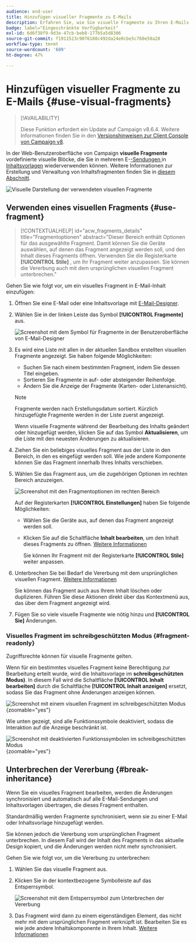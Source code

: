 ```yaml
---
audience: end-user
title: Hinzufügen visueller Fragmente zu E-Mails
description: Erfahren Sie, wie Sie visuelle Fragmente zu Ihren E-Mails hinzufügen
badge: label="Eingeschränkte Verfügbarkeit"
exl-id: 6d6f38f9-9d3e-47cb-beb8-177b5a5d8306
source-git-commit: f1911523c9076188c492da24e0cbe5c760e58a28
workflow-type: tm+mt
source-wordcount: '609'
ht-degree: 47%

---
```


# Hinzufügen visueller Fragmente zu E-Mails {#use-visual-fragments}

>[!AVAILABILITY]
>
>Diese Funktion erfordert ein Update auf Campaign v8.6.4. Weitere Informationen finden Sie in den [Versionshinweisen zur Client Console von Campaign v8](https://experienceleague.adobe.com/de/docs/campaign/campaign-v8/releases/release-notes).

In der Web-Benutzeroberfläche von Campaign **visuelle Fragmente** vordefinierte visuelle Blöcke, die Sie in mehreren E-[-Sendungen ](../email/get-started-email-designer.md) in [Inhaltsvorlagen](../email/use-email-templates.md) wiederverwenden können. Weitere Informationen zur Erstellung und Verwaltung von Inhaltsfragmenten finden Sie in [diesem Abschnitt](fragments.md).

![Visuelle Darstellung der verwendeten visuellen Fragmente](assets/do-not-localize/fragments.gif)

## Verwenden eines visuellen Fragments {#use-fragment}

>[!CONTEXTUALHELP]
>id="acw_fragments_details"
>title="Fragmentoptionen"
>abstract="Dieser Bereich enthält Optionen für das ausgewählte Fragment. Damit können Sie die Geräte auswählen, auf denen das Fragment angezeigt werden soll, und den Inhalt dieses Fragments öffnen. Verwenden Sie die Registerkarte **[!UICONTROL Stile]** , um Ihr Fragment weiter anzupassen. Sie können die Vererbung auch mit dem ursprünglichen visuellen Fragment unterbrechen."

<!-- pas vu dans l'UI-->

Gehen Sie wie folgt vor, um ein visuelles Fragment in E-Mail-Inhalt einzufügen:

1. Öffnen Sie eine E-Mail oder eine Inhaltsvorlage mit [E-Mail-Designer](../email/get-started-email-designer.md).

1. Wählen Sie in der linken Leiste das Symbol **[!UICONTROL Fragmente]** aus.

   ![Screenshot mit dem Symbol für Fragmente in der Benutzeroberfläche von E-Mail-Designer](assets/fragments-in-designer.png)

1. Es wird eine Liste mit allen in der aktuellen Sandbox erstellten visuellen Fragmente angezeigt. Sie haben folgende Möglichkeiten:

   * Suchen Sie nach einem bestimmten Fragment, indem Sie dessen Titel eingeben.
   * Sortieren Sie Fragmente in auf- oder absteigender Reihenfolge.
   * Ändern Sie die Anzeige der Fragmente (Karten- oder Listenansicht).

   >[!NOTE]
   >
   >Fragmente werden nach Erstellungsdatum sortiert. Kürzlich hinzugefügte Fragmente werden in der Liste zuerst angezeigt.

   Wenn visuelle Fragmente während der Bearbeitung des Inhalts geändert oder hinzugefügt werden, klicken Sie auf das Symbol **Aktualisieren**, um die Liste mit den neuesten Änderungen zu aktualisieren.

1. Ziehen Sie ein beliebiges visuelles Fragment aus der Liste in den Bereich, in den es eingefügt werden soll. Wie jede andere Komponente können Sie das Fragment innerhalb Ihres Inhalts verschieben.

1. Wählen Sie das Fragment aus, um die zugehörigen Optionen im rechten Bereich anzuzeigen.

   ![Screenshot mit den Fragmentoptionen im rechten Bereich](assets/fragment-right-pane.png)

   Auf der Registerkarten **[!UICONTROL Einstellungen]** haben Sie folgende Möglichkeiten:

   * Wählen Sie die Geräte aus, auf denen das Fragment angezeigt werden soll.
   * Klicken Sie auf die Schaltfläche **Inhalt bearbeiten**, um den Inhalt dieses Fragments zu öffnen. [Weitere Informationen](../content/fragments.md#edit-fragments)

     Sie können Ihr Fragment mit der Registerkarte **[!UICONTROL Stile]** weiter anpassen.

1. Unterbrechen Sie bei Bedarf die Vererbung mit dem ursprünglichen visuellen Fragment. [Weitere Informationen](#break-inheritance)

   Sie können das Fragment auch aus Ihrem Inhalt löschen oder duplizieren. Führen Sie diese Aktionen direkt über das Kontextmenü aus, das über dem Fragment angezeigt wird.

1. Fügen Sie so viele visuelle Fragmente wie nötig hinzu und **[!UICONTROL Sie]** Änderungen.

### Visuelles Fragment im schreibgeschützten Modus {#fragment-readonly}

Zugriffsrechte können für visuelle Fragmente gelten.

Wenn für ein bestimmtes visuelles Fragment keine Berechtigung zur Bearbeitung erteilt wurde, wird die Inhaltsvorlage im **schreibgeschützten Modus)**. In diesem Fall wird die Schaltfläche **[!UICONTROL Inhalt bearbeiten]** durch die Schaltfläche **[!UICONTROL Inhalt anzeigen]** ersetzt, sodass Sie das Fragment ohne Änderungen anzeigen können.

![Screenshot mit einem visuellen Fragment im schreibgeschützten Modus](assets/fragment-readonly.png){zoomable="yes"}

Wie unten gezeigt, sind alle Funktionssymbole deaktiviert, sodass die Interaktion auf die Anzeige beschränkt ist.

![Screenshot mit deaktivierten Funktionssymbolen im schreibgeschützten Modus](assets/fragment-readonly-view.png){zoomable="yes"}

## Unterbrechen der Vererbung {#break-inheritance}

Wenn Sie ein visuelles Fragment bearbeiten, werden die Änderungen synchronisiert und automatisch auf alle E-Mail-Sendungen und Inhaltsvorlagen übertragen, die dieses Fragment enthalten.

Standardmäßig werden Fragmente synchronisiert, wenn sie zu einer E-Mail oder Inhaltsvorlage hinzugefügt werden.

Sie können jedoch die Vererbung vom ursprünglichen Fragment unterbrechen. In diesem Fall wird der Inhalt des Fragments in das aktuelle Design kopiert, und die Änderungen werden nicht mehr synchronisiert.

Gehen Sie wie folgt vor, um die Vererbung zu unterbrechen:

1. Wählen Sie das visuelle Fragment aus.

1. Klicken Sie in der kontextbezogene Symbolleiste auf das Entsperrsymbol.

   ![Screenshot mit dem Entsperrsymbol zum Unterbrechen der Vererbung](assets/fragment-break-inheritance.png)

1. Das Fragment wird dann zu einem eigenständigen Element, das nicht mehr mit dem ursprünglichen Fragment verknüpft ist. Bearbeiten Sie es wie jede andere Inhaltskomponente in Ihrem Inhalt. [Weitere Informationen](../email/content-components.md)